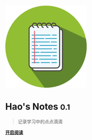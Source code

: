 
![logo](_media/icon.svg)
# Hao's Notes <small>0.1</small>

> 记录学习中的点点滴滴 









[**开启阅读**](README.md)
